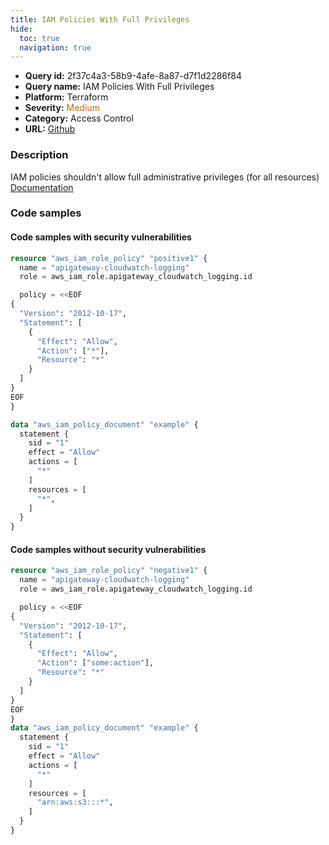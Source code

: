 ```yaml
---
title: IAM Policies With Full Privileges
hide:
  toc: true
  navigation: true
---
```


<style>
  .highlight .hll {
    background-color: #ff171742;
  }
  .md-content {
    max-width: 1100px;
    margin: 0 auto;
  }
</style>

-   **Query id:** 2f37c4a3-58b9-4afe-8a87-d7f1d2286f84
-   **Query name:** IAM Policies With Full Privileges
-   **Platform:** Terraform
-   **Severity:** <span style="color:#C60">Medium</span>
-   **Category:** Access Control
-   **URL:** [Github](https://github.com/Checkmarx/kics/tree/master/assets/queries/terraform/aws/iam_policies_with_full_privileges)

### Description
IAM policies shouldn't allow full administrative privileges (for all resources)<br>
[Documentation](https://registry.terraform.io/providers/hashicorp/aws/latest/docs/resources/iam_role_policy)

### Code samples
#### Code samples with security vulnerabilities
```tf title="Positive test num. 1 - tf file" hl_lines="19 5"
resource "aws_iam_role_policy" "positive1" {
  name = "apigateway-cloudwatch-logging"
  role = aws_iam_role.apigateway_cloudwatch_logging.id

  policy = <<EOF
{
  "Version": "2012-10-17",
  "Statement": [
    {
      "Effect": "Allow",
      "Action": ["*"],
      "Resource": "*"
    }
  ]
}
EOF
}

data "aws_iam_policy_document" "example" {
  statement {
    sid = "1"
    effect = "Allow"
    actions = [
      "*"
    ]
    resources = [
      "*",
    ]
  }
}

```


#### Code samples without security vulnerabilities
```tf title="Negative test num. 1 - tf file"
resource "aws_iam_role_policy" "negative1" {
  name = "apigateway-cloudwatch-logging"
  role = aws_iam_role.apigateway_cloudwatch_logging.id

  policy = <<EOF
{
  "Version": "2012-10-17",
  "Statement": [
    {
      "Effect": "Allow",
      "Action": ["some:action"],
      "Resource": "*"
    }
  ]
}
EOF
}
data "aws_iam_policy_document" "example" {
  statement {
    sid = "1"
    effect = "Allow"
    actions = [
      "*"
    ]
    resources = [
      "arn:aws:s3:::*",
    ]
  }
}

```
